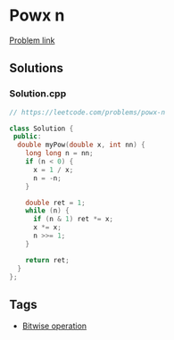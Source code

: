 # Powx n

[Problem link](https://leetcode.com/problems/powx-n)

## Solutions


### Solution.cpp
```cpp
// https://leetcode.com/problems/powx-n

class Solution {
 public:
  double myPow(double x, int nn) {
    long long n = nn;
    if (n < 0) {
      x = 1 / x;
      n = -n;
    }

    double ret = 1;
    while (n) {
      if (n & 1) ret *= x;
      x *= x;
      n >>= 1;
    }

    return ret;
  }
};
```
## Tags

* [Bitwise operation](/README.md#Bitwise_operation)
